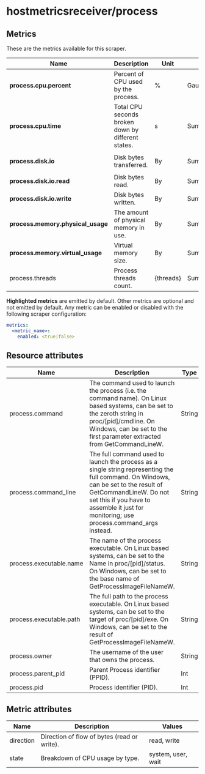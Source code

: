 [comment]: <> (Code generated by mdatagen. DO NOT EDIT.)

# hostmetricsreceiver/process

## Metrics

These are the metrics available for this scraper.

| Name | Description | Unit | Type | Attributes |
| ---- | ----------- | ---- | ---- | ---------- |
| **process.cpu.percent** | Percent of CPU used by the process. | % | Gauge(Double) | <ul> </ul> |
| **process.cpu.time** | Total CPU seconds broken down by different states. | s | Sum(Double) | <ul> <li>state</li> </ul> |
| **process.disk.io** | Disk bytes transferred. | By | Sum(Int) | <ul> <li>direction</li> </ul> |
| **process.disk.io.read** | Disk bytes read. | By | Sum(Int) | <ul> </ul> |
| **process.disk.io.write** | Disk bytes written. | By | Sum(Int) | <ul> </ul> |
| **process.memory.physical_usage** | The amount of physical memory in use. | By | Sum(Int) | <ul> </ul> |
| **process.memory.virtual_usage** | Virtual memory size. | By | Sum(Int) | <ul> </ul> |
| process.threads | Process threads count. | {threads} | Sum(Int) | <ul> </ul> |

**Highlighted metrics** are emitted by default. Other metrics are optional and not emitted by default.
Any metric can be enabled or disabled with the following scraper configuration:

```yaml
metrics:
  <metric_name>:
    enabled: <true|false>
```

## Resource attributes

| Name | Description | Type |
| ---- | ----------- | ---- |
| process.command | The command used to launch the process (i.e. the command name). On Linux based systems, can be set to the zeroth string in proc/[pid]/cmdline. On Windows, can be set to the first parameter extracted from GetCommandLineW. | String |
| process.command_line | The full command used to launch the process as a single string representing the full command. On Windows, can be set to the result of GetCommandLineW. Do not set this if you have to assemble it just for monitoring; use process.command_args instead. | String |
| process.executable.name | The name of the process executable. On Linux based systems, can be set to the Name in proc/[pid]/status. On Windows, can be set to the base name of GetProcessImageFileNameW. | String |
| process.executable.path | The full path to the process executable. On Linux based systems, can be set to the target of proc/[pid]/exe. On Windows, can be set to the result of GetProcessImageFileNameW. | String |
| process.owner | The username of the user that owns the process. | String |
| process.parent_pid | Parent Process identifier (PPID). | Int |
| process.pid | Process identifier (PID). | Int |

## Metric attributes

| Name | Description | Values |
| ---- | ----------- | ------ |
| direction | Direction of flow of bytes (read or write). | read, write |
| state | Breakdown of CPU usage by type. | system, user, wait |
